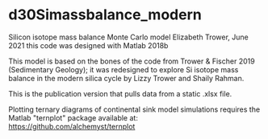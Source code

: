 # d30Simassbalance_modern

Silicon isotope mass balance Monte Carlo model
Elizabeth Trower, June 2021
this code was designed with Matlab 2018b

This model is based on the bones of the code from Trower & Fischer 2019 (Sedimentary Geology);
it was redesigned to explore Si isotope mass balance in the modern silica cycle by Lizzy Trower and Shaily Rahman.

This is the publication version that pulls data from a static .xlsx file.

Plotting ternary diagrams of continental sink model simulations requires the Matlab "ternplot" package
available at: https://github.com/alchemyst/ternplot
